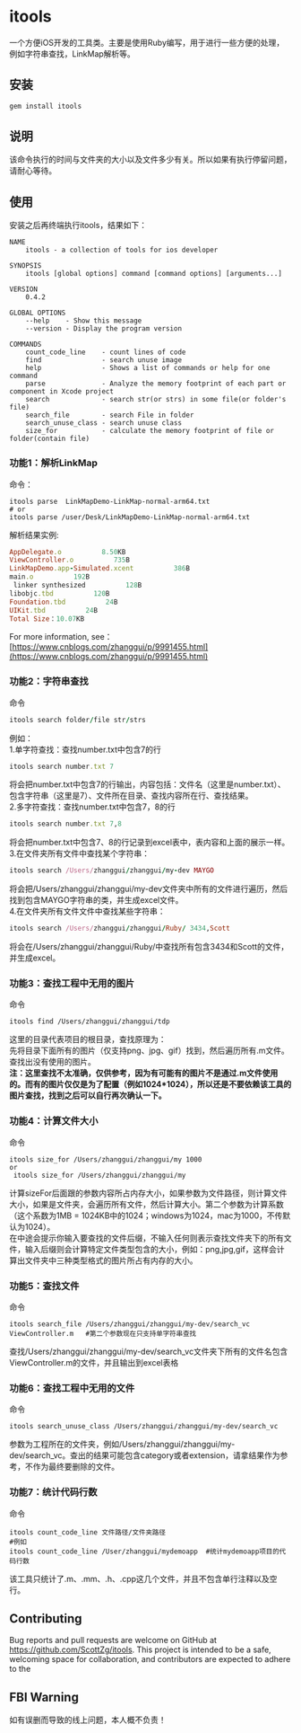 # itools

一个方便iOS开发的工具类。主要是使用Ruby编写，用于进行一些方便的处理，例如字符串查找，LinkMap解析等。  
## 安装


```ruby
gem install itools
```
## 说明
该命令执行的时间与文件夹的大小以及文件多少有关。所以如果有执行停留问题，请耐心等待。
## 使用
安装之后再终端执行itools，结果如下：
```shell
NAME
    itools - a collection of tools for ios developer

SYNOPSIS
    itools [global options] command [command options] [arguments...]

VERSION
    0.4.2

GLOBAL OPTIONS
    --help    - Show this message
    --version - Display the program version

COMMANDS
    count_code_line    - count lines of code
    find               - search unuse image
    help               - Shows a list of commands or help for one command
    parse              - Analyze the memory footprint of each part or component in Xcode project
    search             - search str(or strs) in some file(or folder's file)
    search_file        - search File in folder
    search_unuse_class - search unuse class
    size_for           - calculate the memory footprint of file or folder(contain file)
```

### 功能1：解析LinkMap
命令：
```shell
itools parse  LinkMapDemo-LinkMap-normal-arm64.txt  
# or
itools parse /user/Desk/LinkMapDemo-LinkMap-normal-arm64.txt
```
解析结果实例:
```ruby
AppDelegate.o          8.50KB
ViewController.o          735B
LinkMapDemo.app-Simulated.xcent          386B
main.o          192B
 linker synthesized          128B
libobjc.tbd          120B
Foundation.tbd          24B
UIKit.tbd          24B
Total Size：10.07KB
```
For more information, see：[https://www.cnblogs.com/zhanggui/p/9991455.html](https://www.cnblogs.com/zhanggui/p/9991455.html)

### 功能2：字符串查找
命令
```ruby
itools search folder/file str/strs
```
例如：  
1.单字符查找：查找number.txt中包含7的行  
```ruby 
itools search number.txt 7
```
将会把number.txt中包含7的行输出，内容包括：文件名（这里是number.txt）、包含字符串（这里是7）、文件所在目录、查找内容所在行、查找结果。    
2.多字符查找：查找number.txt中包含7，8的行  
```ruby
itools search number.txt 7,8
```
将会把number.txt中包含7、8的行记录到excel表中，表内容和上面的展示一样。  
3.在文件夹所有文件中查找某个字符串：  
```ruby
itools search /Users/zhanggui/zhanggui/my-dev MAYGO
```
将会把/Users/zhanggui/zhanggui/my-dev文件夹中所有的文件进行遍历，然后找到包含MAYGO字符串的类，并生成excel文件。  
4.在文件夹所有文件文件中查找某些字符串：
```ruby
itools search /Users/zhanggui/zhanggui/Ruby/ 3434,Scott
```
将会在/Users/zhanggui/zhanggui/Ruby/中查找所有包含3434和Scott的文件，并生成excel。

### 功能3：查找工程中无用的图片
命令   
```
itools find /Users/zhanggui/zhanggui/tdp
```
这里的目录代表项目的根目录，查找原理为：    
先将目录下面所有的图片（仅支持png、jpg、gif）找到，然后遍历所有.m文件。查找出没有使用的图片。   
**注：这里查找不太准确，仅供参考，因为有可能有的图片不是通过.m文件使用的。而有的图片仅仅是为了配置（例如1024*1024），所以还是不要依赖该工具的图片查找，找到之后可以自行再次确认一下。**

### 功能4：计算文件大小
命令
```
itools size_for /Users/zhanggui/zhanggui/my 1000
or
 itools size_for /Users/zhanggui/zhanggui/my 
```
计算sizeFor后面跟的参数内容所占内存大小，如果参数为文件路径，则计算文件大小，如果是文件夹，会遍历所有文件，然后计算大小。第二个参数为计算系数（这个系数为1MB = 1024KB中的1024；windows为1024，mac为1000，不传默认为1024）。  
在中途会提示你输入要查找的文件后缀，不输入任何则表示查找文件夹下的所有文件，输入后缀则会计算特定文件类型包含的大小，例如：png,jpg,gif，这样会计算出文件夹中三种类型格式的图片所占有内存的大小。

### 功能5：查找文件
命令
```
itools search_file /Users/zhanggui/zhanggui/my-dev/search_vc  ViewController.m   #第二个参数现在只支持单字符串查找
```
查找/Users/zhanggui/zhanggui/my-dev/search_vc文件夹下所有的文件名包含ViewController.m的文件，并且输出到excel表格    

### 功能6：查找工程中无用的文件
命令
```
itools search_unuse_class /Users/zhanggui/zhanggui/my-dev/search_vc
```
参数为工程所在的文件夹，例如/Users/zhanggui/zhanggui/my-dev/search_vc。查出的结果可能包含category或者extension，请拿结果作为参考，不作为最终要删除的文件。

### 功能7：统计代码行数
命令
```
itools count_code_line 文件路径/文件夹路径
#例如
itools count_code_line /User/zhanggui/mydemoapp  #统计mydemoapp项目的代码行数
```
该工具只统计了.m、.mm、.h、.cpp这几个文件，并且不包含单行注释以及空行。
## Contributing

Bug reports and pull requests are welcome on GitHub at https://github.com/ScottZg/itools. This project is intended to be a safe, welcoming space for collaboration, and contributors are expected to adhere to the 

## FBI Warning
如有误删而导致的线上问题，本人概不负责！

